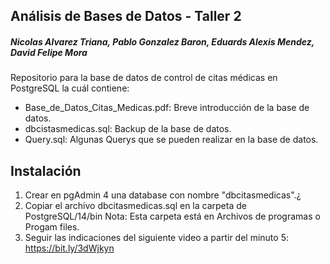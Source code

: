 ## Análisis de Bases de Datos - Taller 2
##### Nicolas Alvarez Triana, Pablo Gonzalez Baron, Eduards Alexis Mendez, David Felipe Mora
Repositorio para la base de datos de control de citas médicas en PostgreSQL la
cuál contiene:
 - Base_de_Datos_Citas_Medicas.pdf: Breve introducción de la base de datos.
 - dbcistasmedicas.sql: Backup de la base de datos.
 - Query.sql: Algunas Querys que se pueden realizar en la base de datos.

## Instalación
 1. Crear en pgAdmin 4 una database con nombre "dbcitasmedicas".¿
 2. Copiar el archivo dbcitasmedicas.sql en la carpeta de PostgreSQL/14/bin
 Nota: Esta carpeta está en Archivos de programas o Progam files.
 3. Seguir las indicaciones del siguiente video a partir del minuto 5: https://bit.ly/3dWjkyn
